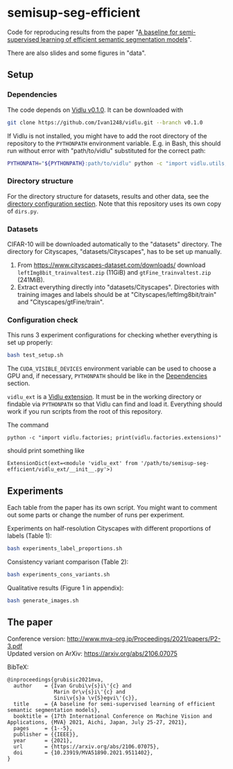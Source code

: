 # semisup-seg-efficient

Code for reproducing results from the paper "[A baseline for semi-supervised learning of efficient semantic segmentation models](https://arxiv.org/abs/2106.07075)".

There are also slides and some figures in "data".

## Setup

### Dependencies

The code depends on [Vidlu v0.1.0](https://github.com/Ivan1248/vidlu/releases/tag/v0.1.0). It can be downloaded with
```sh
git clone https://github.com/Ivan1248/vidlu.git --branch v0.1.0
```
If Vidlu is not installed, you might have to add the root directory of the repository to the `PYTHONPATH` environment variable. E.g. in Bash, this should run without error with "path/to/vidlu" substituted for the correct path:

```sh
PYTHONPATH="${PYTHONPATH}:path/to/vidlu" python -c "import vidlu.utils; print('success')"
```

### Directory structure

For the directory structure for datasets, results and other data, see the [directory configuration section](https://github.com/Ivan1248/vidlu#directory-configuration). Note that this repository uses its own copy of `dirs.py`.

### Datasets

CIFAR-10 will be downloaded automatically to the "datasets" directory. The directory for Cityscapes, "datasets/Cityscapes", has to be set up manually.

1. From <https://www.cityscapes-dataset.com/downloads/> download `leftImg8bit_trainvaltest.zip` (11GiB) and `gtFine_trainvaltest.zip` (241MiB).
2. Extract everything directly into "datasets/Cityscapes". Directories with training images and labels should be at "Cityscapes/leftImg8bit/train" and "Cityscapes/gtFine/train".

### Configuration check

This runs 3 experiment configurations for checking whether everything is set up properly:

```sh
bash test_setup.sh
```

The `CUDA_VISIBLE_DEVICES` environment variable can be used to choose a GPU and, if necessary, `PYTHONPATH` should be like in the [Dependencies](#dependencies) section.  

`vidlu_ext` is a [Vidlu extension](https://github.com/Ivan1248/Vidlu#extensions). It must be in the working directory or findable via `PYTHONPATH` so that Vidlu can find and load it. Everything should work if you run scripts from the root of this repository.

The command
```
python -c "import vidlu.factories; print(vidlu.factories.extensions)"
```
should print something like
```
ExtensionDict(ext=<module 'vidlu_ext' from '/path/to/semisup-seg-efficient/vidlu_ext/__init__.py'>)
```

## Experiments

Each table from the paper has its own script. You might want to comment out some parts or change the number of runs per experiment.

Experiments on half-resolution Cityscapes with different proportions of labels (Table 1):

```sh
bash experiments_label_proportions.sh
```

Consistency variant comparison (Table 2):

```sh
bash experiments_cons_variants.sh
```

Qualitative results (Figure 1 in appendix):

```sh
bash generate_images.sh
```

## The paper

Conference version: http://www.mva-org.jp/Proceedings/2021/papers/P2-3.pdf  
Updated version on ArXiv: https://arxiv.org/abs/2106.07075

BibTeX:
```
@inproceedings{grubisic2021mva,
  author    = {Ivan Grubi\v{s}i\'{c} and
               Marin Or\v{s}i\'{c} and
               Sini\v{s}a \v{S}egvi\'{c}},
  title     = {A baseline for semi-supervised learning of efficient semantic segmentation models},
  booktitle = {17th International Conference on Machine Vision and Applications, {MVA} 2021, Aichi, Japan, July 25-27, 2021},
  pages     = {1--5},
  publisher = {{IEEE}},
  year      = {2021},
  url       = {https://arxiv.org/abs/2106.07075},
  doi       = {10.23919/MVA51890.2021.9511402},
}
```